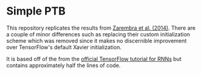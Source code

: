 # Simple PTB

This repository replicates the results from [Zarembra et al. (2014)](https://arxiv.org/abs/1409.2329). There are a couple of minor differences 
such as replacing their custom initialization scheme which was removed since it makes no discernible improvement over TensorFlow's default Xavier initialization.

It is based off of the from the [official TensorFlow tutorial for RNNs](https://github.com/tensorflow/models/tree/master/tutorials/rnn/ptb) but contains approximately half the lines of code.


